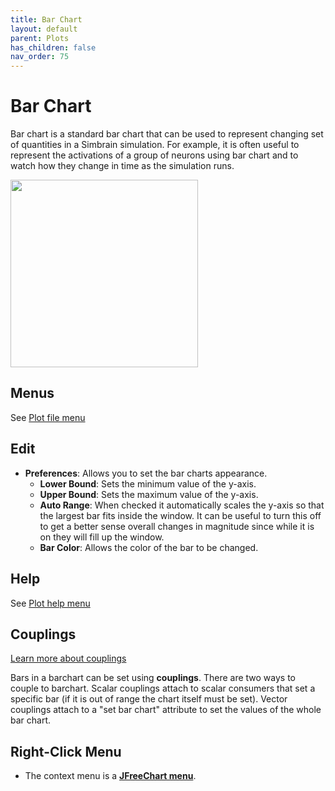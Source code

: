 ```yaml
---
title: Bar Chart
layout: default
parent: Plots
has_children: false
nav_order: 75
---
```


# Bar Chart

Bar chart is a standard bar chart that can be used to represent changing set of quantities in a Simbrain simulation. For example, it is often useful to represent the activations of a group of neurons using bar chart and to watch how they change in time as the simulation runs.

<img src="/assets/images/barChartBlank.png" style="width:300px;"/>

## Menus

See [Plot file menu](index.html#file)

## Edit

- **Preferences**: Allows you to set the bar charts appearance.
    - **Lower Bound**: Sets the minimum value of the y-axis.
    - **Upper Bound**: Sets the maximum value of the y-axis.
    - **Auto Range**: When checked it automatically scales the y-axis so that the largest bar fits inside the window. It can be useful to turn this off to get a better sense overall changes in magnitude since while it is on they will fill up the window.
    - **Bar Color**: Allows the color of the bar to be changed.

## Help

See [Plot help menu](index.html#help)

## Couplings
<a href="../workspace/couplings.md">Learn more about couplings</a>

Bars in a barchart can be set using **couplings**. There are two ways to couple to barchart. Scalar couplings attach to scalar consumers that set a specific bar (if it is out of range the chart itself must be set). Vector couplings attach to a "set bar chart" attribute to set the values of the whole bar chart.

## Right-Click Menu

- The context menu is a **[JFreeChart menu](./#jfreechart-right-click-menu)**.